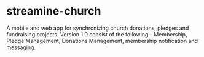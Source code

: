 # streamine-church
A mobile and web app for synchronizing church donations, pledges and fundraising projects.
Version 1.0 consist of the following:-
Membership, Pledge Management, Donations Management, membership notification and messaging.
